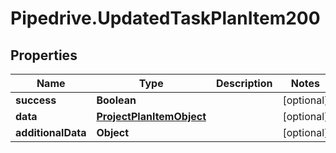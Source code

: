 # Pipedrive.UpdatedTaskPlanItem200

## Properties

Name | Type | Description | Notes
------------ | ------------- | ------------- | -------------
**success** | **Boolean** |  | [optional] 
**data** | [**ProjectPlanItemObject**](ProjectPlanItemObject.md) |  | [optional] 
**additionalData** | **Object** |  | [optional] 



